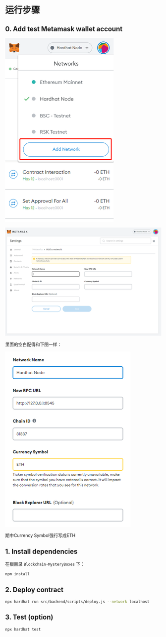 # 运行步骤

## 0. Add test Metamask wallet account

![image-20220512164223254](hardhat几个命令.assets/image-20220512164223254.png)

![image-20220512164310785](hardhat几个命令.assets/image-20220512164310785.png)

里面的空白配得和下图一样：

![image-20220512164344224](hardhat几个命令.assets/image-20220512164344224.png)

期中Currency Symbol强行写成ETH

## 1. Install dependencies

在根目录 `Blockchain-MysteryBoxes` 下：

```bash
npm install
```

## 2. Deploy contract

```bash
npx hardhat run src/backend/scripts/deploy.js --network localhost
```

## 3. Test (option) 

```bash
npx hardhat test
```

